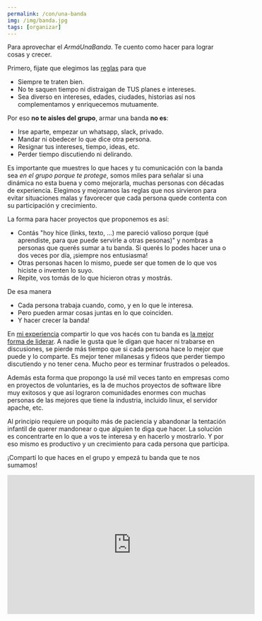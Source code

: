 ```yaml
---
permalink: /con/una-banda
img: /img/banda.jpg
tags: [organizar]
---
```


Para aprovechar el _ArmáUnaBanda_. Te cuento como hacer para lograr cosas y crecer.

Primero, fijate que elegimos las [reglas](/usando/reglas-del-grupo) para que

* Siempre te traten bien.
* No te saquen tiempo ni distraigan de TUS planes e intereses.
* Sea diverso en intereses, edades, ciudades, historias así nos complementamos y enriquecemos mutuamente.

Por eso __no te aisles del grupo__, armar una banda __no es__:

* Irse aparte, empezar un whatsapp, slack, privado.
* Mandar ni obedecer lo que dice otra persona.
* Resignar tus intereses, tiempo, ideas, etc.
* Perder tiempo discutiendo ni delirando.

Es importante que muestres lo que haces y tu comunicación con la banda sea _en el grupo porque te protege_, somos miles para señalar si una dinámica no esta buena y como mejorarla, muchas personas con décadas de experiencia. Elegimos y mejoramos las reglas que nos sirvieron para evitar situaciones malas y favorecer que cada persona quede contenta con su participación y crecimiento.

La forma para hacer proyectos que proponemos es así:

* Contás "hoy hice (links, texto, ...) me pareció valioso porque (qué aprendiste, para que puede servirle a otras pesonas)" y nombras a personas que querés sumar a tu banda.
   Si querés lo podes hacer una o dos veces por día, ¡siempre nos entusiasma!
* Otras personas hacen lo mismo, puede ser que tomen de lo que vos hiciste o inventen lo suyo.
* Repite, vos tomás de lo que hicieron otras y mostrás.

De esa manera

* Cada persona trabaja cuando, como, y en lo que le interesa.
* Pero pueden armar cosas juntas en lo que coinciden.
* Y hacer crecer la banda!

En [mi experiencia](/con/mauriciocap) compartir lo que vos hacés con tu banda es [la mejor forma de liderar](/a/liderar). A nadie le gusta que le digan que hacer ni trabarse en discusiones, se pierde más tiempo que si cada persona hace lo mejor que puede y lo comparte. Es mejor tener milanesas y fideos que perder tiempo discutiendo y no tener cena. Mucho peor es terminar frustrados o peleados.

Además esta forma que propongo la usé mil veces tanto en empresas como en proyectos de voluntaries, es la de muchos proyectos de software libre muy exitosos y que así lograron comunidades enormes con muchas personas de las mejores que tiene la industria, incluido linux, el servidor apache, etc.

Al principio requiere un poquito más de paciencia y abandonar la tentación infantil de querer mandonear o que alguien te diga que hacer. La solución es concentrarte en lo que a vos te interesa y en hacerlo y mostrarlo. Y por eso mismo es productivo y un crecimiento para cada persona que participa.

¡Compartí lo que haces en el grupo y empezá tu banda que te nos sumamos!

<iframe width="560" height="315" src="https://www.youtube.com/embed/GA8z7f7a2Pk" frameborder="0" allow="accelerometer; clipboard-write; encrypted-media; gyroscope"></iframe>
